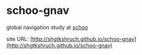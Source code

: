 # schoo-gnav

global navigation study at [schoo](https://schoo.jp/)

site URL: [http://shgtkshruch.github.io/schoo-gnav](http://shgtkshruch.github.io/schoo-gnav)
